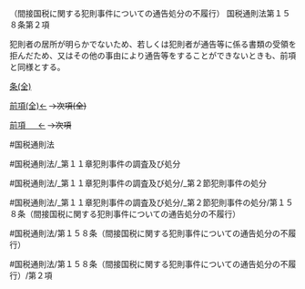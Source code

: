 （間接国税に関する犯則事件についての通告処分の不履行）
国税通則法第１５８条第２項

犯則者の居所が明らかでないため、若しくは犯則者が通告等に係る書類の受領を拒んだため、又はその他の事由により通告等をすることができないときも、前項と同様とする。

[条(全)](国税通則法＿＿＿＿＿第１５８条_.md)

[前項(全)←](国税通則法＿＿＿＿＿第１５８条第１項_.md)  ~~→次項(全)~~

[前項 　 ←](国税通則法＿＿＿＿＿第１５８条第１項.md)  ~~→次項~~



#国税通則法

#国税通則法/_第１１章犯則事件の調査及び処分

#国税通則法/_第１１章犯則事件の調査及び処分/_第２節犯則事件の処分

#国税通則法/_第１１章犯則事件の調査及び処分/_第２節犯則事件の処分/第１５８条（間接国税に関する犯則事件についての通告処分の不履行）

#国税通則法/第１５８条（間接国税に関する犯則事件についての通告処分の不履行）

#国税通則法/第１５８条（間接国税に関する犯則事件についての通告処分の不履行）/第２項

